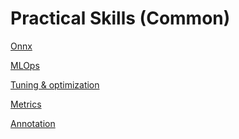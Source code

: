 # Practical Skills (Common)

[Onnx](Practical%20Skills%20(Common)%2043242c52e87648d088e6e64f06770c6e/Onnx%209d3fb9f89acb401db7cd8efba08f18cd.md)

[MLOps](Practical%20Skills%20(Common)%2043242c52e87648d088e6e64f06770c6e/MLOps%207a4c5f02e2204d79831a55eae407a8ae.md)

[Tuning & optimization](Practical%20Skills%20(Common)%2043242c52e87648d088e6e64f06770c6e/Tuning%20&%20optimization%207ccfaa0caf144e2bb97ebd727096d94d.md)

[Metrics](Practical%20Skills%20(Common)%2043242c52e87648d088e6e64f06770c6e/Metrics%207184ad37e54548249e769ff105103c93.md)

[Annotation](Practical%20Skills%20(Common)%2043242c52e87648d088e6e64f06770c6e/Annotation%20ec7b90fdc8524b0bb8b9dd2f1d8f055c.md)